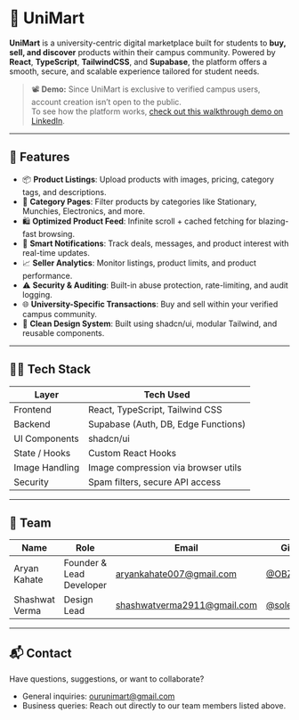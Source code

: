# 🛒 UniMart

**UniMart** is a university-centric digital marketplace built for students to **buy, sell, and discover** products within their campus community. Powered by **React**, **TypeScript**, **TailwindCSS**, and **Supabase**, the platform offers a smooth, secure, and scalable experience tailored for student needs.

> 📽 **Demo:** Since UniMart is exclusive to verified campus users, account creation isn’t open to the public.  
> To see how the platform works, [check out this walkthrough demo on LinkedIn](https://www.linkedin.com/feed/update/urn:li:activity:7339984651983187968/).
---

## 🚀 Features

- 📦 **Product Listings**: Upload products with images, pricing, category tags, and descriptions.
- 🧃 **Category Pages**: Filter products by categories like Stationary, Munchies, Electronics, and more.
- 🛍 **Optimized Product Feed**: Infinite scroll + cached fetching for blazing-fast browsing.
- 🔔 **Smart Notifications**: Track deals, messages, and product interest with real-time updates.
- 📈 **Seller Analytics**: Monitor listings, product limits, and product performance.
- ⚠️ **Security & Auditing**: Built-in abuse protection, rate-limiting, and audit logging.
- 🌐 **University-Specific Transactions**: Buy and sell within your verified campus community.
- 🧠 **Clean Design System**: Built using shadcn/ui, modular Tailwind, and reusable components.

---

## 🧑‍💻 Tech Stack

| Layer          | Tech Used                          |
|----------------|------------------------------------|
| Frontend       | React, TypeScript, Tailwind CSS    |
| Backend        | Supabase (Auth, DB, Edge Functions)|
| UI Components  | shadcn/ui                          |
| State / Hooks  | Custom React Hooks                 |
| Image Handling | Image compression via browser utils|
| Security       | Spam filters, secure API access    |

---

## 👥 Team

| Name           | Role               | Email                                             | GitHub                                      |
|----------------|--------------------|---------------------------------------------------|---------------------------------------------|
| Aryan Kahate   | Founder & Lead Developer| [aryankahate007@gmail.com](mailto:aryankahate007@gmail.com) | [@OBZIUS](https://github.com/OBZIUS)         |
| Shashwat Verma | Design Lead        | [shashwatverma2911@gmail.com](mailto:shashwatverma2911@gmail.com) | [@soleilbrulant](https://github.com/soleilbrulant) |

---

## 📬 Contact

Have questions, suggestions, or want to collaborate?

- General inquiries: [ourunimart@gmail.com](mailto:ourunimart@gmail.com)  
- Business queries: Reach out directly to our team members listed above.



